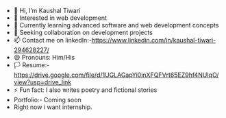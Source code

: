 - 👋 Hi, I’m Kaushal Tiwari
- 👀 Interested in web development
- 🌱 Currently learning advanced software and web development concepts
- 💞️ Seeking collaboration on development projects
- 📫 Contact me on linkedIn:-https://www.linkedin.com/in/kaushal-tiwari-294628227/
- 😄 Pronouns: Him/His
-  🏳 Resume:-https://drive.google.com/file/d/1UGLAGapYi0inXFQFVrt65EZ9hf4NUIqO/view?usp=drive_link
- ⚡ Fun fact: I also writes poetry and fictional stories
- Portfolio:- Coming soon
- Right now i want internship.

